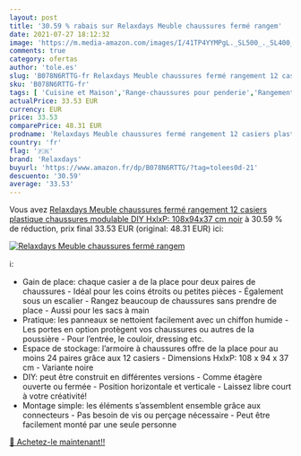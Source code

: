 ```yaml
---
layout: post
title: '30.59 % rabais sur Relaxdays Meuble chaussures fermé rangem'
date: 2021-07-27 18:12:32
image: 'https://m.media-amazon.com/images/I/41TP4YYMPgL._SL500_._SL400_.jpg'
comments: true
category: ofertas
author: 'tole.es'
slug: 'B078N6RTTG-fr Relaxdays Meuble chaussures fermé rangement 12 casiers...'
sku: 'B078N6RTTG-fr'
tags: [ 'Cuisine et Maison','Range-chaussures pour penderie','Rangement et organisation','Rangement pour vêtements et penderies','relaxdays', ]
actualPrice: 33.53 EUR
currency: EUR
price: 33.53
comparePrice: 48.31 EUR
prodname: 'Relaxdays Meuble chaussures fermé rangement 12 casiers plastique chaussures modulable DIY HxlxP: 108x94x37 cm  noir'
country: 'fr'
flag: '🇫🇷'
brand: 'Relaxdays'
buyurl: 'https://www.amazon.fr/dp/B078N6RTTG/?tag=tolees0d-21'
descuento: '30.59'
average: '33.53'
---
```


Vous avez [Relaxdays Meuble chaussures fermé rangement 12 casiers plastique chaussures modulable DIY HxlxP: 108x94x37 cm  noir](https://www.amazon.fr/dp/B078N6RTTG/?tag=tolees0d-21)  à  30.59 % de réduction, prix final  33.53 EUR (original: 48.31 EUR) ici:

[![Relaxdays Meuble chaussures fermé rangem](https://m.media-amazon.com/images/I/41TP4YYMPgL._SL500_._SL400_.jpg)](https://www.amazon.fr/dp/B078N6RTTG/?tag=tolees0d-21)

ℹ️:

- Gain de place: chaque casier a de la place pour deux paires de chaussures - Idéal pour les coins étroits ou petites pièces - Également sous un escalier - Rangez beaucoup de chaussures sans prendre de place - Aussi pour les sacs à main
- Pratique: les panneaux se nettoient facilement avec un chiffon humide - Les portes en option protègent vos chaussures ou autres de la poussière - Pour l’entrée, le couloir, dressing etc.
- Espace de stockage: l’armoire à chaussures offre de la place pour au moins 24 paires grâce aux 12 casiers - Dimensions HxlxP: 108 x 94 x 37 cm - Variante noire
- DIY: peut être construit en différentes versions - Comme étagère ouverte ou fermée - Position horizontale et verticale - Laissez libre court à votre créativité!
- Montage simple: les éléments s’assemblent ensemble grâce aux connecteurs - Pas besoin de vis ou perçage nécessaire - Peut être facilement monté par une seule personne

[🛒 Achetez-le maintenant!!](https://www.amazon.fr/dp/B078N6RTTG/?tag=tolees0d-21)
